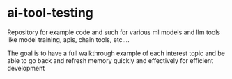 # ai-tool-testing
Repository for example code and such for various ml models and llm tools like model training, apis, chain tools, etc....

The goal is to have a full walkthrough example of each interest topic and be able to go back and refresh memory quickly and effectively for efficient development
